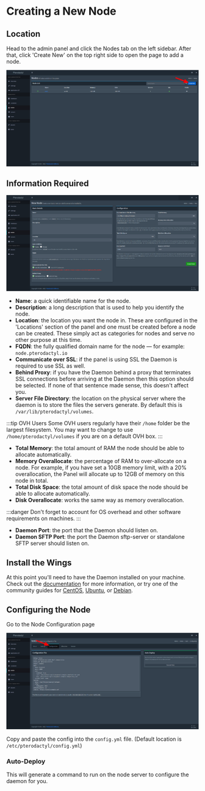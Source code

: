 # Creating a New Node

## Location
Head to the admin panel and click the Nodes tab on the left sidebar. After that, click 'Create New' on the
top right side to open the page to add a node.

![](./../../../static/img/pterodactyl_add_node_create_button.png)

## Information Required

![](./../../../static/img/pterodactyl_add_node_new_page.png)

* **Name**: a quick identifiable name for the node.
* **Description**: a long description that is used to help you identify the node.
* **Location**: the location you want the node in. These are configured in the 'Locations' section of the panel and one
must be created before a node can be created. These simply act as categories for nodes and serve no other purpose at
this time.
* **FQDN**: the fully qualified domain name for the node — for example: `node.pterodactyl.io`
* **Communicate over SSL**: if the panel is using SSL the Daemon is required to use SSL as well.
* **Behind Proxy**: if you have the Daemon behind a proxy that terminates SSL connections before arriving at the Daemon
then this option should be selected. If none of that sentence made sense, this doesn't affect you.
* **Server File Directory**: the location on the physical server where the daemon is to store the files the servers
generate. By default this is `/var/lib/pterodactyl/volumes`.

:::tip OVH Users
Some OVH users regularly have their `/home` folder be the largest filesystem. You may want to change to use
`/home/pterodactyl/volumes` if you are on a default OVH box.
:::

* **Total Memory**: the total amount of RAM the node should be able to allocate automatically.
* **Memory Overallocate**: the percentage of RAM to over-allocate on a node. For example, if you have set a 10GB memory
limit, with a 20% overallocation, the Panel will allocate up to 12GB of memory on this node in total.
* **Total Disk Space**: the total amount of disk space the node should be able to allocate automatically.
* **Disk Overallocate**: works the same way as memory overallocation.

:::danger
Don't forget to account for OS overhead and other software requirements on machines.
::: 

* **Daemon Port**: the port that the Daemon should listen on.
* **Daemon SFTP Port**: the port the Daemon sftp-server or standalone SFTP server should listen on.

## Install the Wings
At this point you'll need to have the Daemon installed on your machine. Check out the [documentation](./../../documentation/wings/installing.md)
for more information, or try one of the community guides for [CentOS](./../installation-guides/wings/centos8.md),
[Ubuntu](./../../documentation/wings/configuration.md), or [Debian](./../installation-guides/wings/debian.md).

## Configuring the Node
Go to the Node Configuration page

![](./../../../static/img/pterodactyl_add_node_config.png)

Copy and paste the config into the `config.yml` file. (Default location is `/etc/pterodactyl/config.yml`)

### Auto-Deploy
This will generate a command to run on the node server to configure the daemon for you.
